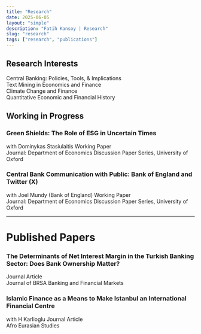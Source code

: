 ```yaml
---
title: "Research"
date: 2025-06-05
layout: "simple"
description: "Fatih Kansoy | Research"
slug: "research"
tags: ["research", "publications"]
---
```




<!-- Font Awesome CDN -->
<link rel="stylesheet" href="https://cdnjs.cloudflare.com/ajax/libs/font-awesome/6.5.1/css/all.min.css">

<!-- Tailwind CSS CDN -->
<script src="https://cdn.tailwindcss.com"></script>

<style>
/* Custom animations */
.article-content {
    max-height: 0;
    overflow: hidden;
    transition: max-height 0.4s ease-out;
}
.article-content.expanded {
    max-height: 2000px;
    transition: max-height 0.4s ease-in;
}
.article-content.always-open {
    max-height: 2000px !important;
}
.rotate-180 {
    transform: rotate(180deg);
}
.abstract-box, .bibtex-box {
    display: none;
}
.abstract-box.show, .bibtex-box.show {
    display: block;
}
/* Custom font for draft ready badge */
@import url('https://fonts.googleapis.com/css2?family=Caveat:wght@500&display=swap');
.draft-badge {
    font-family: 'Caveat', cursive;
    font-style: italic;
}
</style>

<!-- Hidden Settings - Set to true/false to control default expansion -->
<script>
    const ALWAYS_OPEN_DEFAULT = false; // Change this to true to keep all papers expanded by default
</script>

## Research Interests

<div class="bg-gray-50 rounded-lg shadow-sm p-6 mb-8">
    <div class="grid grid-cols-1 md:grid-cols-2 gap-4">
        <div class="flex items-start gap-3">
            <i class="fas fa-chart-line text-blue-600 mt-1"></i>
            <span>Central Banking: Policies, Tools, & Implications</span>
        </div>
        <div class="flex items-start gap-3">
            <i class="fas fa-robot text-blue-600 mt-1"></i>
            <span>Text Mining in Economics and Finance</span>
        </div>
        <div class="flex items-start gap-3">
            <i class="fas fa-leaf text-green-600 mt-1"></i>
            <span>Climate Change and Finance</span>
        </div>
        <div class="flex items-start gap-3">
            <i class="fas fa-history text-purple-600 mt-1"></i>
            <span>Quantitative Economic and Financial History</span>
        </div>
    </div>
</div>

## Working in Progress

<!-- Paper 1: Green Shields -->
<div class="bg-white rounded-lg shadow-sm border border-gray-200 mb-4 hover:shadow-md transition-shadow">
    <div class="p-6 cursor-pointer" onclick="toggleArticle('paper1')">
        <div class="flex justify-between items-start">
            <div class="flex-1">
                <h3 class="text-xl font-semibold text-gray-900 mb-2">Green Shields: The Role of ESG in Uncertain Times</h3>
                <div class="text-sm text-gray-600 mb-2">
                    with Dominykas Stasiulaitis 
                  <span class="inline-block bg-orange-100 text-orange-800 text-xs px-2 py-1 rounded">Working Paper</span>
                </div>
                <div class="text-sm text-gray-500">
                     Journal: Department of Economics Discussion Paper Series, University of Oxford
                </div>
            </div>
            <div class="text-right">
                <i class="fas fa-chevron-down transition-transform text-gray-400" id="paper1-chevron"></i>
            </div>
        </div>
    </div>
    <div class="article-content" id="paper1-content">
        <div class="px-6 pb-6">
            <div class="flex flex-wrap gap-3 mb-4">
                <a href="http://fatih.ai/esg.pdf" class="inline-flex items-center gap-2 text-blue-600 hover:text-blue-800 text-sm bg-blue-50 px-3 py-1.5 rounded-md transition-colors">
                    <i class="fas fa-file-pdf"></i> View PDF
                </a>
                <a href="https://papers.ssrn.com/sol3/papers.cfm?abstract_id=5278853" target="_blank" class="inline-flex items-center gap-2 text-blue-700 hover:text-blue-900 text-sm bg-blue-100 px-3 py-1.5 rounded-md transition-colors">
    <i class="fas fa-file-alt"></i> SSRN
</a>


<a href="https://arxiv.org/abs/2506.02143" target="_blank" class="inline-flex items-center gap-2 text-red-700 hover:text-red-900 text-sm bg-red-100 px-3 py-1.5 rounded-md transition-colors">
    <i class="fas fa-archive"></i> arXiv
</a>
                <a href="http://fatih.ai/esg.pdf" download class="inline-flex items-center gap-2 text-green-600 hover:text-green-800 text-sm bg-green-50 px-3 py-1.5 rounded-md transition-colors">
                    <i class="fas fa-download"></i> Download
                </a>
                <button onclick="toggleAbstract(event, 'paper1')" class="inline-flex items-center gap-2 text-gray-600 hover:text-gray-800 text-sm bg-gray-50 px-3 py-1.5 rounded-md transition-colors">
                    <i class="fas fa-file-alt"></i> Abstract
                </button>
                <button onclick="toggleBibtex(event, 'paper1')" class="inline-flex items-center gap-2 text-purple-600 hover:text-purple-800 text-sm bg-purple-50 px-3 py-1.5 rounded-md transition-colors">
                    <i class="fas fa-quote-left"></i> BibTeX
                </button>
                 
<a href="https://x.com/kansoy/status/1929638410358346063" target="_blank" class="inline-flex items-center gap-2 text-gray-800 hover:text-gray-900 text-sm bg-gray-100 px-3 py-1.5 rounded-md transition-colors">
                    <i class="fab fa-x-twitter"></i> X Thread
                </a>
                <!-- <a href="https://doi.org/YOUR_DOI_HERE" target="_blank" class="inline-flex items-center gap-2 text-cyan-600 hover:text-cyan-800 text-sm bg-cyan-50 px-3 py-1.5 rounded-md transition-colors">
         <i class="fas fa-fingerprint"></i> DOI
         </a> -->
                <a href="https://bsky.app/profile/fatih.ai/post/3lqno6dfwok24" target="_blank" class="inline-flex items-center gap-2 text-sky-600 hover:text-sky-800 text-sm bg-sky-50 px-3 py-1.5 rounded-md transition-colors">
                    <i class="fas fa-cloud"></i> Bluesky
                </a>

<!-- 
  <a href="#" target="_blank" class="inline-flex items-center gap-2 text-orange-600 hover:text-orange-800 text-sm bg-orange-50 px-3 py-1.5 rounded-md transition-colors">
    <i class="fas fa-blog"></i> Blog
        </a> -->


  <!-- <a href="https://youtube.com/watch?v=YOUR_VIDEO_ID" target="_blank" class="inline-flex items-center gap-2 text-red-600 hover:text-red-800 text-sm bg-red-50 px-3 py-1.5 rounded-md transition-colors">
    <i class="fab fa-youtube"></i> YouTube
</a> -->


   <!-- <a href="#" target="_blank" class="inline-flex items-center gap-2 text-purple-600 hover:text-purple-800 text-sm bg-purple-50 px-3 py-1.5 rounded-md transition-colors">
    <i class="fas fa-newspaper"></i> Media
               </a> -->

  </div>
            <div class="abstract-box bg-gray-50 p-4 rounded-lg mb-3" id="paper1-abstract">
                <h4 class="font-semibold mb-2 text-gray-700">Abstract:</h4>
                <p class="text-sm text-gray-600 leading-relaxed">
                  The rapid growth of sustainable investing, now exceeding 35 trillion USD globally, has transformed financial markets, yet the implications for monetary policy transmission remain underexplored. While existing literature documents heterogeneous firm responses to monetary policy through traditional channels such as size and leverage, it remains unknown whether environmental, social, and governance (ESG) characteristics create distinct transmission mechanisms. Using high-frequency identification around 160 Federal Reserve announcements from 2005 to 2025, we uncover an asymmetric pattern: high-ESG firms gain 1.6 basis points of protection from contractionary target surprises, yet suffer 2.6 basis points greater sensitivity to forward guidance shocks. This asymmetry persists within industries and intensifies with investor climate awareness. Remarkably, the Paris Agreement inverted these relationships: before December 2015, high-ESG firms were more vulnerable to contractionary policy within industries; afterward, they gained protection, representing a 186 basis point reversal. We develop a two-period model featuring heterogeneous investors with sustainability preferences that quantitatively matches these patterns. The model reveals how ESG investors' non-pecuniary utility creates differential demand elasticities, simultaneously protecting green firms from immediate rate changes while amplifying forward guidance vulnerability through their longer investment horizons. These findings establish environmental characteristics as a new dimension of monetary policy non-neutrality, with important implications as sustainable finance continues expanding.
                </p>
            </div>
            <div class="bibtex-box bg-gray-900 text-gray-100 p-4 rounded-lg font-mono text-xs" id="paper1-bibtex">
                <div class="flex justify-between items-start mb-2">
                    <h4 class="font-sans font-semibold text-gray-300">BibTeX:</h4>
                    <button onclick="copyBibtex('paper1')" class="font-sans text-xs bg-gray-700 hover:bg-gray-600 text-gray-300 px-2 py-1 rounded transition-colors">
                        <i class="fas fa-copy mr-1"></i> Copy
                    </button>
                </div>
                <pre class="whitespace-pre-wrap" id="paper1-bibtex-content">@article{kansoy2025green,
  title={Green Shields: The Role of ESG in Uncertain Times},
  author={Kansoy, Fatih and Stasiulaitis, Dominykas},
  journal={Department of Economics Discussion Paper Series, University of Oxford},
  volume{June 2025},
  year={2025},
  institution={University of Oxford}
}</pre>


</div>
        </div>
    </div>
</div>

<!-- Paper 2: Central Bank Communication -->
<div class="bg-white rounded-lg shadow-sm border border-gray-200 mb-4 hover:shadow-md transition-shadow">
    <div class="p-6 cursor-pointer" onclick="toggleArticle('paper2')">
        <div class="flex justify-between items-start">
            <div class="flex-1">
                <h3 class="text-xl font-semibold text-gray-900 mb-2">Central Bank Communication with Public: Bank of England and Twitter (X)</h3>
                <div class="text-sm text-gray-600 mb-2">
                    with Joel Mundy (Bank of England) 
                  <span class="inline-block bg-orange-100 text-orange-800 text-xs px-2 py-1 rounded">Working Paper</span>
                </div>
                <div class="text-sm text-gray-500">
                     Journal: Department of Economics Discussion Paper Series, University of Oxford
                </div>
            </div>
            <div class="text-right">
                <i class="fas fa-chevron-down transition-transform text-gray-400" id="paper1-chevron"></i>
            </div>
        </div>
    </div>
    <div class="article-content" id="paper2-content">
        <div class="px-6 pb-6">
            <div class="flex flex-wrap gap-3 mb-4">
                <a href="http://fatih.ai/boe.pdf" class="inline-flex items-center gap-2 text-blue-600 hover:text-blue-800 text-sm bg-blue-50 px-3 py-1.5 rounded-md transition-colors">
                    <i class="fas fa-file-pdf"></i> View PDF
                </a>
                  <a href="https://papers.ssrn.com/sol3/papers.cfm?abstract_id=5279225" target="_blank" class="inline-flex items-center gap-2 text-blue-700 hover:text-blue-900 text-sm bg-blue-100 px-3 py-1.5 rounded-md transition-colors">
    <i class="fas fa-file-alt"></i> SSRN
</a>


<a href="https://arxiv.org/abs/2506.02559" target="_blank" class="inline-flex items-center gap-2 text-red-700 hover:text-red-900 text-sm bg-red-100 px-3 py-1.5 rounded-md transition-colors">
    <i class="fas fa-archive"></i> arXiv
</a>
                <a href="http://fatih.ai/esg.pdf" download class="inline-flex items-center gap-2 text-green-600 hover:text-green-800 text-sm bg-green-50 px-3 py-1.5 rounded-md transition-colors">
                    <i class="fas fa-download"></i> Download
                </a>
                <button onclick="toggleAbstract(event, 'paper2')" class="inline-flex items-center gap-2 text-gray-600 hover:text-gray-800 text-sm bg-gray-50 px-3 py-1.5 rounded-md transition-colors">
                    <i class="fas fa-file-alt"></i> Abstract
                </button>
                <button onclick="toggleBibtex(event, 'paper2')" class="inline-flex items-center gap-2 text-purple-600 hover:text-purple-800 text-sm bg-purple-50 px-3 py-1.5 rounded-md transition-colors">
                    <i class="fas fa-quote-left"></i> BibTeX
                </button>
            </div>
            <div class="abstract-box bg-gray-50 p-4 rounded-lg mb-3" id="paper2-abstract">
                <h4 class="font-semibold mb-2 text-gray-700">Abstract:</h4>
                <p class="text-sm text-gray-600 leading-relaxed">
Central banks increasingly use social media to communicate beyond financial markets, yet evidence on public engagement effectiveness remains limited. Despite 113 central banks joining Twitter between 2008 and 2018, we lack understanding of what drives audience interaction with their content. To examine engagement determinants, we analyzed 3.13 million tweets mentioning the Bank of England from 2007 to 2022, including 9,810 official posts. We investigate posting patterns, measure engagement elasticity, and identify content characteristics predicting higher interaction. The Bank's posting schedule misaligns with peak audience engagement times, with evening hours generating the highest interaction despite minimal posting. Cultural content, such as the Alan Turing 50 pound note, achieved 1,300 times higher engagement than routine policy communications. Engagement elasticity averaged 1.095 with substantial volatility during events like Brexit, contrasting with the Federal Reserve's stability. Media content dramatically increased engagement: videos by 1,700 percent, photos by 126 percent, while monetary policy announcements and readability significantly enhanced all metrics. Content quality and timing matter more than posting frequency for effective central bank communication. These findings suggest central banks should prioritize accessible, media-rich content during high-attention periods rather than increasing volume, with implications for digital communication strategies in fulfilling public transparency mandates.                </p>
            </div>
            <div class="bibtex-box bg-gray-900 text-gray-100 p-4 rounded-lg font-mono text-xs" id="paper2-bibtex">
                <div class="flex justify-between items-start mb-2">
                    <h4 class="font-sans font-semibold text-gray-300">BibTeX:</h4>
                    <button onclick="copyBibtex('paper2')" class="font-sans text-xs bg-gray-700 hover:bg-gray-600 text-gray-300 px-2 py-1 rounded transition-colors">
                        <i class="fas fa-copy mr-1"></i> Copy
                    </button>
                </div>
                <pre class="whitespace-pre-wrap" id="paper2-bibtex-content">@article{kansoy2025central,
  title={Central Bank Communication with Public: Bank of England and Twitter (X)},
  author={Kansoy, Fatih and Mundy, Joel},
  journal={Department of Economics Discussion Paper Series, University of Oxford},
  volume= {July 2025},
  year={2025},
  institution={University of Oxford and Bank of England}
}</pre>
            </div>
        </div>
    </div>
</div>

 
       


---------
# Published Papers


<!-- Paper 1: NIM -->
<div class="bg-white rounded-lg shadow-sm border border-gray-200 mb-4 hover:shadow-md transition-shadow">
    <div class="p-6 cursor-pointer" onclick="toggleArticle('nim')">
        <div class="flex justify-between items-start">
            <div class="flex-1">
                <h3 class="text-xl font-semibold text-gray-900 mb-2">The Determinants of Net Interest Margin in the Turkish Banking Sector: Does Bank Ownership Matter?</h3>
                <div class="text-sm text-gray-600 mb-2">
              <span class="inline-block bg-indigo-100 text-indigo-800 text-xs px-2 py-1 rounded">Journal Article</span>
                </div>
                <div class="text-sm text-gray-500">
                     Journal of BRSA Banking and Financial Markets
                </div>
            </div>
            <div class="text-right">
                <i class="fas fa-chevron-down transition-transform text-gray-400" id="nim-chevron"></i>
            </div>
        </div>
    </div>
    <div class="article-content" id="nim-content">
        <div class="px-6 pb-6">
            <div class="flex flex-wrap gap-3 mb-4">
                <a href="http://fatih.ai/nim.pdf" class="inline-flex items-center gap-2 text-blue-600 hover:text-blue-800 text-sm bg-blue-50 px-3 py-1.5 rounded-md transition-colors">
                    <i class="fas fa-file-pdf"></i> View PDF
                </a>

  <a href="https://dergipark.org.tr/tr/pub/bddkdergisi/issue/57356/874957" target="_blank" class="inline-flex items-center gap-2 text-violet-600 hover:text-violet-800 text-sm bg-violet-50 px-3 py-1.5 rounded-md transition-colors">
        <i class="fas fa-journal-whills"></i> Journal            </a> 


<!-- <a href="https://papers.ssrn.com/sol3/papers.cfm?abstract_id=5278853" target="_blank" class="inline-flex items-center gap-2 text-blue-700 hover:text-blue-900 text-sm bg-blue-100 px-3 py-1.5 rounded-md transition-colors">
    <i class="fas fa-file-alt"></i> SSRN
</a> -->


<!-- <a href="https://arxiv.org/abs/2506.02143" target="_blank" class="inline-flex items-center gap-2 text-red-700 hover:text-red-900 text-sm bg-red-100 px-3 py-1.5 rounded-md transition-colors">
    <i class="fas fa-archive"></i> arXiv
</a> -->
  <a href="http://fatih.ai/nim.pdf" download class="inline-flex items-center gap-2 text-green-600 hover:text-green-800 text-sm bg-green-50 px-3 py-1.5 rounded-md transition-colors">
                    <i class="fas fa-download"></i> Download
                </a>
                <button onclick="toggleAbstract(event, 'nim')" class="inline-flex items-center gap-2 text-gray-600 hover:text-gray-800 text-sm bg-gray-50 px-3 py-1.5 rounded-md transition-colors">
                    <i class="fas fa-file-alt"></i> Abstract
                </button>
                <button onclick="toggleBibtex(event, 'nim')" class="inline-flex items-center gap-2 text-purple-600 hover:text-purple-800 text-sm bg-purple-50 px-3 py-1.5 rounded-md transition-colors">
                    <i class="fas fa-quote-left"></i> BibTeX
                </button>
<!--                  
<a href="https://x.com/kansoy/status/1929638410358346063" target="_blank" class="inline-flex items-center gap-2 text-gray-800 hover:text-gray-900 text-sm bg-gray-100 px-3 py-1.5 rounded-md transition-colors">
                    <i class="fab fa-x-twitter"></i> X Thread
                </a> -->
                <!-- <a href="https://doi.org/YOUR_DOI_HERE" target="_blank" class="inline-flex items-center gap-2 text-cyan-600 hover:text-cyan-800 text-sm bg-cyan-50 px-3 py-1.5 rounded-md transition-colors">
         <i class="fas fa-fingerprint"></i> DOI
         </a> -->
                <!-- <a href="https://bsky.app/profile/fatih.ai/post/3lqno6dfwok24" target="_blank" class="inline-flex items-center gap-2 text-sky-600 hover:text-sky-800 text-sm bg-sky-50 px-3 py-1.5 rounded-md transition-colors">
                    <i class="fas fa-cloud"></i> Bluesky
                </a> -->

<!-- 
  <a href="#" target="_blank" class="inline-flex items-center gap-2 text-orange-600 hover:text-orange-800 text-sm bg-orange-50 px-3 py-1.5 rounded-md transition-colors">
    <i class="fas fa-blog"></i> Blog
        </a> -->


  <!-- <a href="https://youtube.com/watch?v=YOUR_VIDEO_ID" target="_blank" class="inline-flex items-center gap-2 text-red-600 hover:text-red-800 text-sm bg-red-50 px-3 py-1.5 rounded-md transition-colors">
    <i class="fab fa-youtube"></i> YouTube
</a> -->


   <!-- <a href="#" target="_blank" class="inline-flex items-center gap-2 text-purple-600 hover:text-purple-800 text-sm bg-purple-50 px-3 py-1.5 rounded-md transition-colors">
    <i class="fas fa-newspaper"></i> Media
               </a> -->

  </div>
            <div class="abstract-box bg-gray-50 p-4 rounded-lg mb-3" id="nim-abstract">
                <h4 class="font-semibold mb-2 text-gray-700">Abstract:</h4>
                <p class="text-sm text-gray-600 leading-relaxed">
                  This research presented an empirical investigation of the determinants of the net interest margin in Turkish Banking sector with a particular emphasis on the bank ownership structure. This study employed a unique bank-level dataset covering Turkey‘s commercial banking sector for the 2001-2012. Our main results are as follows. Operation diversity, credit risk and operating costs are important determinants of margin in Turkey. More efficient banks exhibit lower margin and also price stability contributes to lower margin. The effect of principal determinants such as credit risk, bank size, market concentration and inflation vary across foreign-owned, state-controlled and private banks. At the same time, the impacts of implicit interest payment, operation diversity and operating cost are homogeneous across all banks.
                </p>
            </div>
            <div class="bibtex-box bg-gray-900 text-gray-100 p-4 rounded-lg font-mono text-xs" id="nim-bibtex">
                <div class="flex justify-between items-start mb-2">
                    <h4 class="font-sans font-semibold text-gray-300">BibTeX:</h4>
                    <button onclick="copyBibtex('nim')" class="font-sans text-xs bg-gray-700 hover:bg-gray-600 text-gray-300 px-2 py-1 rounded transition-colors">
                        <i class="fas fa-copy mr-1"></i> Copy
                    </button>
                </div>
                <pre class="whitespace-pre-wrap" id="nim-bibtex-content">
 @article{kansoy2012determinants,
  title={The determinants of net interest margin in the Turkish banking sector: does bank ownership matter},
  author={Kansoy, Fatih},
  journal={Journal of BRSA Banking and Financial Markets},
  volume={6},
  number={2},
  pages={13--49},
  year={2012},
  publisher={Banking Regulation and Supervision Agency}
}
}</pre>


</div>
        </div>
    </div>
</div>


<!-- Paper 2: istanbul -->
<div class="bg-white rounded-lg shadow-sm border border-gray-200 mb-4 hover:shadow-md transition-shadow">
    <div class="p-6 cursor-pointer" onclick="toggleArticle('istanbul')">
        <div class="flex justify-between items-start">
            <div class="flex-1">
                <h3 class="text-xl font-semibold text-gray-900 mb-2">Islamic Finance as a Means to Make Istanbul an International Financial Centre</h3>
                <div class="text-sm text-gray-600 mb-2">
                    with H Karlioglu 
                   <span class="inline-block bg-indigo-100 text-indigo-800 text-xs px-2 py-1 rounded">Journal Article</span>
                </div>
                <div class="text-sm text-gray-500">
                     Afro Eurasian Studies
                </div>
            </div>
            <div class="text-right">
                <i class="fas fa-chevron-down transition-transform text-gray-400" id="istanbul-chevron"></i>
            </div>
        </div>
    </div>
    <div class="article-content" id="istanbul-content">
        <div class="px-6 pb-6">
            <div class="flex flex-wrap gap-3 mb-4">
                <a href="http://fatih.ai/istanbul.pdf" class="inline-flex items-center gap-2 text-blue-600 hover:text-blue-800 text-sm bg-blue-50 px-3 py-1.5 rounded-md transition-colors">
                    <i class="fas fa-file-pdf"></i> View PDF
                </a>

  <a href="https://dergipark.org.tr/en/pub/afes/issue/44783/557024" target="_blank" class="inline-flex items-center gap-2 text-violet-600 hover:text-violet-800 text-sm bg-violet-50 px-3 py-1.5 rounded-md transition-colors">
    <i class="fas fa-journal-whills"></i> Journal            </a>     


  <!-- <a href="https://papers.ssrn.com/sol3/papers.cfm?abstract_id=5278853" target="_blank" class="inline-flex items-center gap-2 text-blue-700 hover:text-blue-900 text-sm bg-blue-100 px-3 py-1.5 rounded-md transition-colors">
    <i class="fas fa-file-alt"></i> SSRN </a> -->


 <!-- <a href="https://arxiv.org/abs/2506.02143" target="_blank" class="inline-flex items-center gap-2 text-red-700 hover:text-red-900 text-sm bg-red-100 px-3 py-1.5 rounded-md transition-colors">
                    <i class="fas fa-archive"></i> arXiv </a> -->

  <a href="http://fatih.ai/istanbul.pdf" download class="inline-flex items-center gap-2 text-green-600 hover:text-green-800 text-sm bg-green-50 px-3 py-1.5 rounded-md transition-colors">
                    <i class="fas fa-download"></i> Download
                </a>
                <button onclick="toggleAbstract(event, 'istanbul')" class="inline-flex items-center gap-2 text-gray-600 hover:text-gray-800 text-sm bg-gray-50 px-3 py-1.5 rounded-md transition-colors">
                    <i class="fas fa-file-alt"></i> Abstract
                </button>
                <button onclick="toggleBibtex(event, 'istanbul')" class="inline-flex items-center gap-2 text-purple-600 hover:text-purple-800 text-sm bg-purple-50 px-3 py-1.5 rounded-md transition-colors">
                    <i class="fas fa-quote-left"></i> BibTeX
                </button>
<!--                  
<a href="https://x.com/kansoy/status/1929638410358346063" target="_blank" class="inline-flex items-center gap-2 text-gray-800 hover:text-gray-900 text-sm bg-gray-100 px-3 py-1.5 rounded-md transition-colors">
                    <i class="fab fa-x-twitter"></i> X Thread
                </a> -->
                <!-- <a href="https://doi.org/YOUR_DOI_HERE" target="_blank" class="inline-flex items-center gap-2 text-cyan-600 hover:text-cyan-800 text-sm bg-cyan-50 px-3 py-1.5 rounded-md transition-colors">
         <i class="fas fa-fingerprint"></i> DOI
         </a> -->
                <!-- <a href="https://bsky.app/profile/fatih.ai/post/3lqno6dfwok24" target="_blank" class="inline-flex items-center gap-2 text-sky-600 hover:text-sky-800 text-sm bg-sky-50 px-3 py-1.5 rounded-md transition-colors">
                    <i class="fas fa-cloud"></i> Bluesky
                </a> -->

<!-- 
  <a href="#" target="_blank" class="inline-flex items-center gap-2 text-orange-600 hover:text-orange-800 text-sm bg-orange-50 px-3 py-1.5 rounded-md transition-colors">
    <i class="fas fa-blog"></i> Blog
        </a> -->


  <!-- <a href="https://youtube.com/watch?v=YOUR_VIDEO_ID" target="_blank" class="inline-flex items-center gap-2 text-red-600 hover:text-red-800 text-sm bg-red-50 px-3 py-1.5 rounded-md transition-colors">
    <i class="fab fa-youtube"></i> YouTube
</a> -->


   <!-- <a href="#" target="_blank" class="inline-flex items-center gap-2 text-purple-600 hover:text-purple-800 text-sm bg-purple-50 px-3 py-1.5 rounded-md transition-colors">
    <i class="fas fa-newspaper"></i> Media
               </a> -->

  </div>
            <div class="abstract-box bg-gray-50 p-4 rounded-lg mb-3" id="istanbul-abstract">
                <h4 class="font-semibold mb-2 text-gray-700">Abstract:</h4>
                <p class="text-sm text-gray-600 leading-relaxed">
                  This paper discusses and assesses Istanbul as an international finance centre within the context of its position in the sector of of Islamic finance. No doubt, Istanbul is a centre of business and culture of Turkey and the Turkish government is at present endeavouring to turn Istanbul into a regional finance centre in ten years and ,furthermore, into one of the top international financial centre in thirty years. In this context we evaluate Istanbul’s potential and position to assume the role of a hub for Islamic finance. Our main conclusions are as follows; the current image, legal and regulatory infrastructure and human capacity of Istanbul do not presently allow it to become an international finance centre. In contrast, if we consider its strategic location standing between the Middle East, Eurasia and Africa as well as its strong relations with Muslim countries, and ,last but not least, its strong banking system, Istanbul has the potential to serve as a centre for Islamic finance provided that the government’s ambitions remain focused in this direction.
                </p>
            </div>
            <div class="bibtex-box bg-gray-900 text-gray-100 p-4 rounded-lg font-mono text-xs" id="istanbul-bibtex">
                <div class="flex justify-between items-start mb-2">
                    <h4 class="font-sans font-semibold text-gray-300">BibTeX:</h4>
                    <button onclick="copyBibtex('istanbul')" class="font-sans text-xs bg-gray-700 hover:bg-gray-600 text-gray-300 px-2 py-1 rounded transition-colors">
                        <i class="fas fa-copy mr-1"></i> Copy
                    </button>
                </div>
                <pre class="whitespace-pre-wrap" id="istanbul-bibtex-content">@article{kansoy2025green,
 @article{kansoy2013islamic,
  title={Islamic Finance as a Means to Make Istanbul an International Financial Centre},
  author={Kansoy, Fatih and Karlioglu, Hasan Huseyin},
  journal={Afro Eurasian Studies},
  volume={2},
  number={1-2},
  pages={126--143},
  year={2013},
  publisher={Musiad (Independent Industrialists and Businessmen's Association)}
}
}</pre>


</div>
        </div>
    </div>
</div>



<script>
// Toggle individual articles
function toggleArticle(id) {
    const content = document.getElementById(id + '-content');
    const chevron = document.getElementById(id + '-chevron');
    
    if (!content.classList.contains('always-open')) {
        content.classList.toggle('expanded');
        chevron.classList.toggle('rotate-180');
    }
}

// Toggle abstract visibility
function toggleAbstract(event, paperId) {
    event.stopPropagation();
    const abstractBox = document.getElementById(paperId + '-abstract');
    const bibtexBox = document.getElementById(paperId + '-bibtex');
    
    // Hide bibtex if shown
    if (bibtexBox && bibtexBox.classList.contains('show')) {
        bibtexBox.classList.remove('show');
    }
    
    abstractBox.classList.toggle('show');
}

// Toggle bibtex visibility
function toggleBibtex(event, paperId) {
    event.stopPropagation();
    const bibtexBox = document.getElementById(paperId + '-bibtex');
    const abstractBox = document.getElementById(paperId + '-abstract');
    
    // Hide abstract if shown
    if (abstractBox && abstractBox.classList.contains('show')) {
        abstractBox.classList.remove('show');
    }
    
    bibtexBox.classList.toggle('show');
}

// Copy BibTeX to clipboard
function copyBibtex(paperId) {
    const bibtexContent = document.getElementById(paperId + '-bibtex-content').textContent;
    navigator.clipboard.writeText(bibtexContent).then(function() {
        // Change button text temporarily
        const button = event.target.closest('button');
        const originalHTML = button.innerHTML;
        button.innerHTML = '<i class="fas fa-check mr-1"></i> Copied!';
        button.classList.add('bg-green-700');
        button.classList.remove('bg-gray-700');
        
        setTimeout(() => {
            button.innerHTML = originalHTML;
            button.classList.remove('bg-green-700');
            button.classList.add('bg-gray-700');
        }, 2000);
    }).catch(function(err) {
        console.error('Could not copy text: ', err);
    });
}

// Apply default expansion setting on load
window.onload = function() {
    if (ALWAYS_OPEN_DEFAULT) {
        const allContents = document.querySelectorAll('.article-content');
        const allChevrons = document.querySelectorAll('[id$="-chevron"]');
        
        allContents.forEach(content => {
            content.classList.add('always-open', 'expanded');
        });
        allChevrons.forEach(chevron => {
            chevron.classList.add('rotate-180');
        });
    }
}
</script>

<!-- 
==========================
BUTTON LIBRARY - Copy and paste these buttons as needed
==========================

PDF Button:
<a href="#" class="inline-flex items-center gap-2 text-blue-600 hover:text-blue-800 text-sm bg-blue-50 px-3 py-1.5 rounded-md transition-colors">
    <i class="fas fa-file-pdf"></i> View PDF
</a>

Download Button:
<a href="#" download class="inline-flex items-center gap-2 text-green-600 hover:text-green-800 text-sm bg-green-50 px-3 py-1.5 rounded-md transition-colors">
    <i class="fas fa-download"></i> Download
</a>

Abstract Button:
<button onclick="toggleAbstract(event, 'PAPER_ID')" class="inline-flex items-center gap-2 text-gray-600 hover:text-gray-800 text-sm bg-gray-50 px-3 py-1.5 rounded-md transition-colors">
    <i class="fas fa-file-alt"></i> Abstract
</button>

BibTeX Button:
<button onclick="toggleBibtex(event, 'PAPER_ID')" class="inline-flex items-center gap-2 text-purple-600 hover:text-purple-800 text-sm bg-purple-50 px-3 py-1.5 rounded-md transition-colors">
    <i class="fas fa-quote-left"></i> BibTeX
</button>

External Link Button:
<a href="https://example.com" target="_blank" class="inline-flex items-center gap-2 text-indigo-600 hover:text-indigo-800 text-sm bg-indigo-50 px-3 py-1.5 rounded-md transition-colors">
    <i class="fas fa-external-link-alt"></i> External Link
</a>

Code Button:
<a href="#" target="_blank" class="inline-flex items-center gap-2 text-orange-600 hover:text-orange-800 text-sm bg-orange-50 px-3 py-1.5 rounded-md transition-colors">
    <i class="fas fa-code"></i> Code
</a>

Dataset Button:
<a href="#" target="_blank" class="inline-flex items-center gap-2 text-pink-600 hover:text-pink-800 text-sm bg-pink-50 px-3 py-1.5 rounded-md transition-colors">
    <i class="fas fa-database"></i> Dataset
</a>

Slides Button:
<a href="#" class="inline-flex items-center gap-2 text-teal-600 hover:text-teal-800 text-sm bg-teal-50 px-3 py-1.5 rounded-md transition-colors">
    <i class="fas fa-presentation-screen"></i> Slides
</a>

Video Button:
<a href="#" target="_blank" class="inline-flex items-center gap-2 text-red-600 hover:text-red-800 text-sm bg-red-50 px-3 py-1.5 rounded-md transition-colors">
    <i class="fas fa-video"></i> Video
</a>

Poster Button:
<a href="#" class="inline-flex items-center gap-2 text-yellow-600 hover:text-yellow-800 text-sm bg-yellow-50 px-3 py-1.5 rounded-md transition-colors">
    <i class="fas fa-image"></i> Poster
</a>

X (Twitter) Thread Button:
<a href="https://twitter.com/intent/tweet?text=YOUR_TEXT_HERE&url=YOUR_URL_HERE" target="_blank" class="inline-flex items-center gap-2 text-gray-800 hover:text-gray-900 text-sm bg-gray-100 px-3 py-1.5 rounded-md transition-colors">
    <i class="fab fa-x-twitter"></i> X Thread
</a>

Bluesky Button:
<a href="https://bsky.app/intent/compose?text=YOUR_TEXT_HERE" target="_blank" class="inline-flex items-center gap-2 text-sky-600 hover:text-sky-800 text-sm bg-sky-50 px-3 py-1.5 rounded-md transition-colors">
    <i class="fas fa-cloud"></i> Bluesky
</a>

LinkedIn Button:
<a href="https://www.linkedin.com/sharing/share-offsite/?url=YOUR_URL_HERE" target="_blank" class="inline-flex items-center gap-2 text-blue-700 hover:text-blue-900 text-sm bg-blue-100 px-3 py-1.5 rounded-md transition-colors">
    <i class="fab fa-linkedin"></i> LinkedIn
</a>

GitHub Button:
<a href="#" target="_blank" class="inline-flex items-center gap-2 text-gray-900 hover:text-black text-sm bg-gray-200 px-3 py-1.5 rounded-md transition-colors">
    <i class="fab fa-github"></i> GitHub
</a>

Preprint Button:
<a href="#" class="inline-flex items-center gap-2 text-emerald-600 hover:text-emerald-800 text-sm bg-emerald-50 px-3 py-1.5 rounded-md transition-colors">
    <i class="fas fa-file-lines"></i> Preprint
</a>

Journal Link Button:
<a href="#" target="_blank" class="inline-flex items-center gap-2 text-violet-600 hover:text-violet-800 text-sm bg-violet-50 px-3 py-1.5 rounded-md transition-colors">
    <i class="fas fa-journal-whills"></i> Journal
</a>

DOI Button:
<a href="https://doi.org/YOUR_DOI_HERE" target="_blank" class="inline-flex items-center gap-2 text-cyan-600 hover:text-cyan-800 text-sm bg-cyan-50 px-3 py-1.5 rounded-md transition-colors">
    <i class="fas fa-fingerprint"></i> DOI
</a>

Cite Button:
<button onclick="toggleCitation(event, 'PAPER_ID')" class="inline-flex items-center gap-2 text-rose-600 hover:text-rose-800 text-sm bg-rose-50 px-3 py-1.5 rounded-md transition-colors">
    <i class="fas fa-quote-right"></i> Cite
</button>

Blog Button:
<a href="#" target="_blank" class="inline-flex items-center gap-2 text-orange-600 hover:text-orange-800 text-sm bg-orange-50 px-3 py-1.5 rounded-md transition-colors">
    <i class="fas fa-blog"></i> Blog
</a>

YouTube Button:
<a href="https://youtube.com/watch?v=YOUR_VIDEO_ID" target="_blank" class="inline-flex items-center gap-2 text-red-600 hover:text-red-800 text-sm bg-red-50 px-3 py-1.5 rounded-md transition-colors">
    <i class="fab fa-youtube"></i> YouTube
</a>

Media Button:
<a href="#" target="_blank" class="inline-flex items-center gap-2 text-purple-600 hover:text-purple-800 text-sm bg-purple-50 px-3 py-1.5 rounded-md transition-colors">
    <i class="fas fa-newspaper"></i> Media
</a>


SSRN Button:
<a href="https://papers.ssrn.com/sol3/papers.cfm?abstract_id=YOUR_SSRN_ID" target="_blank" class="inline-flex items-center gap-2 text-blue-700 hover:text-blue-900 text-sm bg-blue-100 px-3 py-1.5 rounded-md transition-colors">
    <i class="fas fa-file-alt"></i> SSRN
</a>

ArXiv Button:
<a href="https://arxiv.org/abs/YOUR_ARXIV_ID" target="_blank" class="inline-flex items-center gap-2 text-red-700 hover:text-red-900 text-sm bg-red-100 px-3 py-1.5 rounded-md transition-colors">
    <i class="fas fa-archive"></i> arXiv
</a>
==========================
STATUS BADGES
==========================

Draft Ready Badge (Subtle Style):
<a href="YOUR_LINK" target="_blank" class="draft-badge inline-flex items-center gap-1 text-gray-600 hover:text-gray-800 text-xs bg-gray-50 px-2 py-1 rounded-md transition-colors">Draft Ready →</a>

Published Badge:
<span class="inline-block bg-green-100 text-green-800 text-xs px-2 py-1 rounded">Published</span>

Under Review Badge:
<span class="inline-block bg-blue-100 text-blue-800 text-xs px-2 py-1 rounded">Under Review</span>

Working Paper Badge:
<span class="inline-block bg-orange-100 text-orange-800 text-xs px-2 py-1 rounded">Working Paper</span>

Book Badge:
<span class="inline-block bg-purple-100 text-purple-800 text-xs px-2 py-1 rounded">Book</span>

Journal Article Badge:
<span class="inline-block bg-indigo-100 text-indigo-800 text-xs px-2 py-1 rounded">Journal Article</span>

Conference Paper Badge:
<span class="inline-block bg-teal-100 text-teal-800 text-xs px-2 py-1 rounded">Conference Paper</span>

Forthcoming Badge:
<span class="inline-block bg-pink-100 text-pink-800 text-xs px-2 py-1 rounded">Forthcoming</span>

-->